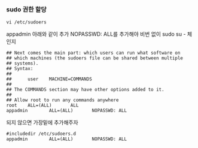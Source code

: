 ### sudo 권한 할당

```
vi /etc/sudoers
```

appadmin 아래와 같이 추가 NOPASSWD: ALL를 추가해야 비번 없이 sudo su - 체인지

```
## Next comes the main part: which users can run what software on
## which machines (the sudoers file can be shared between multiple
## systems).
## Syntax:
##
##      user    MACHINE=COMMANDS
##
## The COMMANDS section may have other options added to it.
##
## Allow root to run any commands anywhere
root    ALL=(ALL)       ALL
appadmin        ALL=(ALL)       NOPASSWD: ALL
```

되지 않으면 가장밑에 추가해주자

```
#includedir /etc/sudoers.d
appadmin        ALL=(ALL)       NOPASSWD: ALL
```
